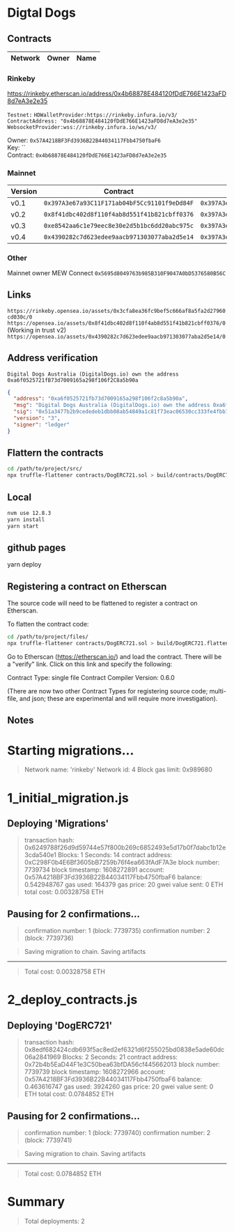 # Digtal Dogs

## Contracts

| Network | Owner | Name |
|---|---|---|

### Rinkeby

https://rinkeby.etherscan.io/address/0x4b68878E484120fDdE766E1423aFD8d7eA3e2e35 

`Testnet:`
  `HDWalletProvider:https://rinkeby.infura.io/v3/`
  `ContractAddress: "0x4b68878E484120fDdE766E1423aFD8d7eA3e2e35"`
  `WebsocketProvider:wss://rinkeby.infura.io/ws/v3/`


Owner: `0x57A4218BF3Fd3936B22B44034117Fbb4750fbaF6`  
Key: ``  
Contract: `0x4b68878E484120fDdE766E1423aFD8d7eA3e2e35`  

### Mainnet 

| Version | Contract | Owner |
|---|---|---|
| v0.1 | `0x397A3e67a93C11F171ab04bF5Cc91101f9eDd84F` | `0x397A3e67a93C11F171ab04bF5Cc91101f9eDd84F` |
| v0.2 | `0x8f41dbc402d8f110f4ab8d551f41b821cbff0376` | `0x397A3e67a93C11F171ab04bF5Cc91101f9eDd84F` |
| v0.3 | `0xe8542aa6c1e79eec8e30e2d5b1bc6dd20abc975c` | `0x397A3e67a93C11F171ab04bF5Cc91101f9eDd84F` |
| v0.4 | `0x4390282c7d623edee9aacb971303077aba2d5e14` | `0x397A3e67a93C11F171ab04bF5Cc91101f9eDd84F` |  


### Other

Mainnet owner MEW Connect `0x5695d8049763b985B310F9047A0bD5376580B56C` 

## Links

`https://rinkeby.opensea.io/assets/0x3cfa8ea36fc9bef5c666af8a5fa2d27960cd030c/0` 
`https://opensea.io/assets/0x8f41dbc402d8f110f4ab8d551f41b821cbff0376/0` (Working in trust v2) 
`https://opensea.io/assets/0x4390282c7d623edee9aacb971303077aba2d5e14/0` 

## Address verification

```
Digital Dogs Australia (DigitalDogs.io) own the address 0xa6f0525721fB73d7009165a298f106f2C8a5b90a 
```

```json
{
  "address": "0xa6f0525721fb73d7009165a298f106f2c8a5b90a",
  "msg": "Digital Dogs Australia (DigitalDogs.io) own the address 0xa6f0525721fB73d7009165a298f106f2C8a5b90a",
  "sig": "0x51a3477b2b9cededeb1dbb08ab54849a1c81f73eac06530cc333fe4fbb72e9056f84aae9c04956e79aa99ec569e142e37e6158acf44b0a0b54d27ac3ac5149b41c",
  "version": "3",
  "signer": "ledger"
}
```

## Flattern the contracts

```bash
cd /path/to/project/src/
npx truffle-flattener contracts/DogERC721.sol > build/contracts/DogERC721.flattened.sol
```

## Local

```bash
nvm use 12.8.3
yarn install
yarn start
```

## github pages
yarn deploy 

## Registering a contract on Etherscan

The source code will need to be flattened to register a contract on Etherscan.

To flatten the contract code:

```bash
cd /path/to/project/files/
npx truffle-flattener contracts/DogERC721.sol > build/DogERC721.flattened.sol
```

Go to Etherscan (https://etherscan.io/) and load the contract. There will be a
"verify" link. Click on this link and specify the following:

Contract Type: single file
Contract Compiler Version: 0.6.0

(There are now two other Contract Types for registering source code; multi-file, and json; these are experimental and will require more investigation).

## Notes

Starting migrations...
======================
> Network name:    'rinkeby'
> Network id:      4
> Block gas limit: 0x989680


1_initial_migration.js
======================

   Deploying 'Migrations'
   ----------------------
   > transaction hash:    0x6249788f26d9d59744e57f800b269c6852493e5d17b0f7dabc1b12e3cda540e1
   > Blocks: 1            Seconds: 14
   > contract address:    0xC298F0b4E6Bf3605bB7259b76f4ea663fAdF7A3e
   > block number:        7739734
   > block timestamp:     1608272891
   > account:             0x57A4218BF3Fd3936B22B44034117Fbb4750fbaF6
   > balance:             0.542948767
   > gas used:            164379
   > gas price:           20 gwei
   > value sent:          0 ETH
   > total cost:          0.00328758 ETH

   Pausing for 2 confirmations...
   ------------------------------
   > confirmation number: 1 (block: 7739735)
   > confirmation number: 2 (block: 7739736)

   > Saving migration to chain.
   > Saving artifacts
   -------------------------------------
   > Total cost:          0.00328758 ETH


2_deploy_contracts.js
=====================

   Deploying 'DogERC721'
   ---------------------
   > transaction hash:    0x8edf682424cdb693f5ac8ed2ef6321d6f255025bd0838e5ade60dc06a2841969
   > Blocks: 2            Seconds: 21
   > contract address:    0x72b4b5EaD44F1e3C50bea63bfDA56cf445662013
   > block number:        7739739
   > block timestamp:     1608272966
   > account:             0x57A4218BF3Fd3936B22B44034117Fbb4750fbaF6
   > balance:             0.463616747
   > gas used:            3924260
   > gas price:           20 gwei
   > value sent:          0 ETH
   > total cost:          0.0784852 ETH

   Pausing for 2 confirmations...
   ------------------------------
   > confirmation number: 1 (block: 7739740)
   > confirmation number: 2 (block: 7739741)

   > Saving migration to chain.
   > Saving artifacts
   -------------------------------------
   > Total cost:           0.0784852 ETH


Summary
=======
> Total deployments:   2
